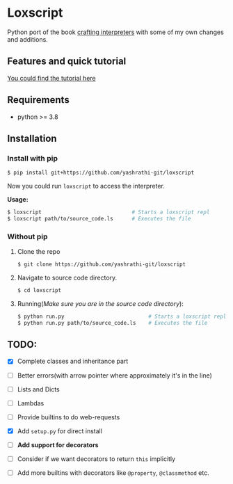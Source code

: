# Loxscript
Python port of the book [crafting interpreters](http://craftinginterpreters.com/)
with some of my own changes and additions.

## Features and quick tutorial
[You could find the tutorial here](https://github.com/yashrathi-git/loxscript/blob/main/snippets.md)

## Requirements
* python >= 3.8

## Installation
### Install with pip

```sh
$ pip install git+https://github.com/yashrathi-git/loxscript
```
Now you could run `loxscript` to access the interpreter.

**Usage:**
```sh
$ loxscript                             # Starts a loxscript repl
$ loxscript path/to/source_code.ls      # Executes the file
```
### Without pip
1. Clone the repo
    ```sh
    $ git clone https://github.com/yashrathi-git/loxscript
    ```
2. Navigate to source code directory.
    ```sh
    $ cd loxscript
    ```
3. Running(*Make sure you are in the source code directory*):
    ```sh
    $ python run.py                           # Starts a loxscript repl
    $ python run.py path/to/source_code.ls    # Executes the file
    ```

## TODO:
- [x] Complete classes and inheritance part
- [ ] Better errors(with arrow pointer where approximately it's in the line)
- [ ] Lists and Dicts
- [ ] Lambdas
- [ ] Provide builtins to do web-requests
- [x] Add `setup.py` for direct install
- [ ] **Add support for decorators**
- [ ] Consider if we want decorators to return `this` implicitly
- [ ] Add more builtins with decorators like `@property`, `@classmethod` etc.

